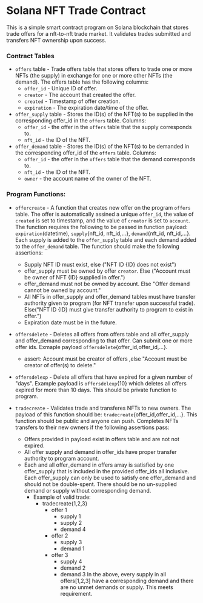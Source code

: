 # Solana NFT Trade Contract

This is a simple smart contract program on Solana blockchain that stores trade offers for a nft-to-nft trade market. It validates trades submitted and transfers NFT ownership upon success.


### Contract Tables

- `offers` table - Trade offers table that stores offers to trade one or more NFTs (the supply) in exchange for one or more other NFTs (the demand). The offers table has the following columns: 
    - `offer_id` - Unique ID of offer.
    - `creator` - The account that created the offer.
    - `created` - Timestamp of offer creation. 
    - `expiration` - The expiration date/time of the offer.
- `offer_supply` table - Stores the ID(s) of the NFT(s) to be supplied in the corresponding offer_id in the `offers` table. Columns:
    - `offer_id` - the offer in the `offers` table that the supply corresponds to.
    - `nft_id` - the ID of the NFT.
- `offer_demand` table - Stores the ID(s) of the NFT(s) to be demanded in the corresponding offer_id of the `offers` table. Columns:
    - `offer_id` - the offer in the `offers` table that the demand corresponds to.
    - `nft_id` - the ID of the NFT.
    - `owner` - the account name of the owner of the NFT.

### Program Functions: 

- `offercreate` - A function that creates new offer on the program `offers` table. The offer is automatically assined a unique `offer_id`, the value of `created` is set to timestamp, and the value of `creator` is set to `account`.  The function requires the following to be passed in function payload: `expiration`(datetime), `supply`{nft_id, nft_id,...}, `demand`{nft_id, nft_id,...}. Each supply is added to the `offer_supply` table and each demand added to the `offer_demand` table. The function should make the following assertions: 
    - Supply NFT ID must exist, else ("NFT ID {ID} does not exist")
    - offer_supply must be owned by offer `creator`. Else ("Account must be owner of NFT {ID} supplied in offer.")
    - offer_demand must not be owned by account. Else "Offer demand cannot be owned by account." 
    - All NFTs in offer_supply and offer_demand tables must have transfer authority given to program (for NFT transfer upon successful trade). Else("NFT ID {ID} must give transfer authority to program to exist in offer.") 
    - Expiration date must be in the future. 


- `offersdelete` - Deletes all offers from offers table and all offer_supply and offer_demand corresponding to that offer. Can submit one or more offer ids. Exmaple payload `offersdelete`{offer_id,offer_id,...}. 
    - assert: Account must be creator of offers ,else "Account must be creator of offer(s) to delete." 


- `offersdelexp` - Delete all offers that have expired for a given number of "days". Example payload is `offersdelexp`{10} which deletes all offers expired for more than 10 days. This should be private function to program.

- `tradecreate` -  Validates trade and transferes NFTs to new owners. The payload of this function should be: `tradecreate`{offer_id,offer_id,...}. This function should be public and anyone can push. Completes NFTs transfers to their new owners if the following assertions pass:
    - Offers provided in payload exist in offers table and are not not expired.
    - All offer supply and demand in offer_ids have proper transfer authority to program account.
    - Each and all offer_demand in offers array is satisfied by one offer_supply that is included in the provided offer_ids all inclusive. Each offer_supply can only be used to satisfy one offer_demand and should not be double-spent. There should be no un-supplied demand or supply without corresponding demand. 
        - Example of valid trade:
            - tradecreate{1,2,3}
                - offer 1
                    - supply 1 
                    - supply 2 
                    - demand 4
                - offer 2
                    - supply 3 
                    - demand 1
                - offer 3
                    - supply 4
                    - demand 2
                    - demand 3
     In the above, every supply in all offers[1,2,3] have a corresponding demand and there are no unmet demands or supply. This meets requirement.
